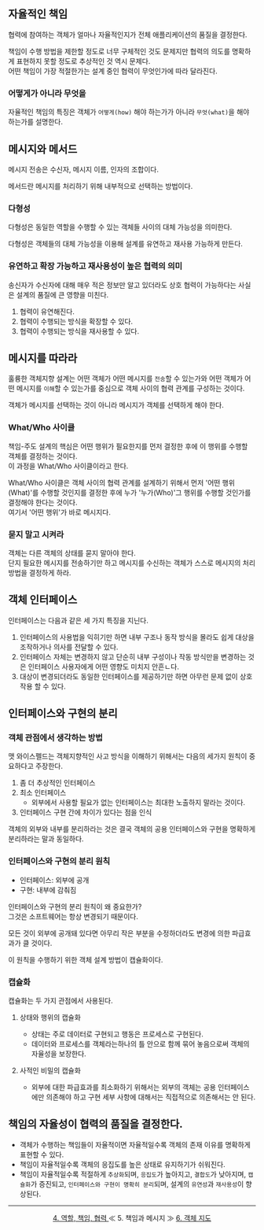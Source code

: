 ## 자율적인 책임

협력에 참여하는 객체가 얼마나 자율적인지가 전체 애플리케이션의 품질을 결정한다.

책임이 수행 방법을 제한할 정도로 너무 구체적인 것도 문제지만 협력의 의도를 명확하게 표현하지 못할 정도로 추상적인 것 역시 문제다.</br>
어떤 책임이 가장 적절한가는 설계 중인 협력이 무엇인가에 따라 달라진다.

### 어떻게가 아니라 무엇을

자율적인 책임의 특징은 객체가 `어떻게(how)` 해야 하는가가 아니라 `무엇(what)`을 해야 하는가를 설명한다.

## 메시지와 메서드

메시지 전송은 수신자, 메시지 이름, 인자의 조합이다.

메서드란 메시지를 처리하기 위해 내부적으로 선택하는 방법이다.

### 다형성

다형성은 동일한 역할을 수행할 수 있는 객체들 사이의 대체 가능성을 의미한다.

다형성은 객체들의 대체 가능성을 이용해 설계를 유연하고 재사용 가능하게 만든다.

### 유연하고 확장 가능하고 재사용성이 높은 협력의 의미

송신자가 수신자에 대해 매우 적은 정보만 알고 있더라도 상호 협력이 가능하다는 사실은 설계의 품질에 큰 영향을 미친다.

1. 협력이 유연해진다.
2. 협력이 수행되는 방식을 확장할 수 있다.
3. 협력이 수행되는 방식을 재사용할 수 있다.


## 메시지를 따라라

훌륭한 객체지향 설계는 어떤 객체가 어떤 메시지를 `전송`할 수 있는가와 어떤 객체가 어떤 메시지를 `이해`할 수 있는가를 중심으로 객체 사이의 협력 관계를 구성하는 것이다.

객체가 메시지를 선택하는 것이 아니라 메시지가 객체를 선택하게 해야 한다. 

### What/Who 사이클

책임-주도 설계의 핵심은 어떤 행위가 필요한지를 먼저 결정한 후에 이 행위를 수행할 객체를 결정하는 것이다.</br>
이 과정을 What/Who 사이클이라고 한다.

What/Who 사이클은 객체 사이의 협력 관계를 설계하기 위해서 먼저 '어떤 행위(What)'를 수행할 것인지를 결정한 후에 누가 '누가(Who)'그 행위를 수행할 것인가를 결정해야 한다는 것이다.</br>
여기서 '어떤 행위'가 바로 메시지다.

### 묻지 말고 시켜라

객체는 다른 객체의 상태를 묻지 말아야 한다.</br>
단지 필요한 메시지를 전송하기만 하고 메시지를 수신하는 객체가 스스로 메시지의 처리 방법을 결정하게 하라.


## 객체 인터페이스

인터페이스는 다음과 같은 세 가지 특징을 지닌다.

1. 인터페이스의 사용법을 익히기만 하면 내부 구조나 동작 방식을 몰라도 쉽게 대상을 조작하거나 의사를 전달할 수 있다.
2. 인터페이스 자체는 변경하지 않고 단순히 내부 구성이나 작동 방식만을 변경하는 것은 인터페이스 사용자에게 어떤 영향도 미치지 안흔ㄴ다.
3. 대상이 변경되더라도 동일한 인터페이스를 제공하기만 하면 아무런 문제 없이 상호작용 할 수 있다.


## 인터페이스와 구현의 분리

### 객체 관점에서 생각하는 방법

맷 와이스펠드는 객체지향적인 사고 방식을 이해하기 위해서는 다음의 세가지 원칙이 중요하다고 주장한다.

1. 좀 더 추상적인 인터페이스
2. 최소 인터페이스
    - 외부에서 사용할 필요가 없는 인터페이스는 최대한 노출하지 말라는 것이다.
3. 인터페이스 구현 간에 차이가 있다는 점을 인식

객체의 외부와 내부를 분리하라는 것은 결국 객체의 공용 인터페이스와 구현을 명확하게 분리하라는 말과 동일하다.

### 인터페이스와 구현의 분리 원칙

- 인터페이스: 외부에 공개
- 구현: 내부에 감춰짐

인터페이스와 구현의 분리 원칙이 왜 중요한가?</br>
그것은 소프트웨어는 항상 변경되기 때문이다.

모든 것이 외부에 공개돼 있다면 아무리 작은 부분을 수정하더라도 변경에 의한 파급효과가 클 것이다.

이 원칙을 수행하기 위한 객체 설계 방법이 캡슐화이다.

### 캡슐화

캡슐화는 두 가지 관점에서 사용된다.

1. 상태와 행위의 캡슐화
    - 상태는 주로 데이터로 구현되고 행동은 프로세스로 구현된다.
    - 데이터와 프로세스를 객체라는하나의 틀 안으로 함께 묶어 놓음으로써 객체의 자율성을 보장한다.

2. 사적인 비밀의 캡슐화
    - 외부에 대한 파급효과를 최소화하기 위해서는 외부의 객체는 공용 인터페이스에만 의존해야 하고 구현 세부 사항에 대해서는 직접적으로 의존해서는 안 된다.

## 책임의 자율성이 협력의 품질을 결정한다.

- 객체가 수행하는 책임들이 자율적이면 자율적일수록 객체의 존재 이유를 명확하게 표현할 수 있다.
- 책임이 자율적일수록 객체의 응집도를 높은 상태로 유지하기가 쉬워진다.
- 책임이 자율적일수록 적절하게 `추상화`되며, `응집도`가 높아지고, `결합도`가 낮아지며, `캡슐화`가 증진되고, `인터페이스와 구현이 명확히 분리`되며, 설계의 `유연성`과 `재사용성`이 향상된다.

---

</div>
<div align="center">
<a href="https://github.com/HongYeseul/book-study/blob/main/%EA%B0%9D%EC%B2%B4%EC%A7%80%ED%96%A5%EC%9D%98-%EC%82%AC%EC%8B%A4%EA%B3%BC-%EC%98%A4%ED%95%B4/4%20-%20%EC%97%AD%ED%95%A0%20%EC%B1%85%EC%9E%84%20%ED%98%91%EB%A0%A5.md">
    4. 역할, 책임, 협력
    </a>
≪ 5. 책임과 메시지 ≫
<a href="https://github.com/HongYeseul/book-study/blob/main/%EA%B0%9D%EC%B2%B4%EC%A7%80%ED%96%A5%EC%9D%98-%EC%82%AC%EC%8B%A4%EA%B3%BC-%EC%98%A4%ED%95%B4/7%20-%20%ED%95%A8%EA%BB%98%20%EB%AA%A8%EC%9C%BC%EA%B8%B0.md">
        6. 객체 지도
    </a>
</div>
